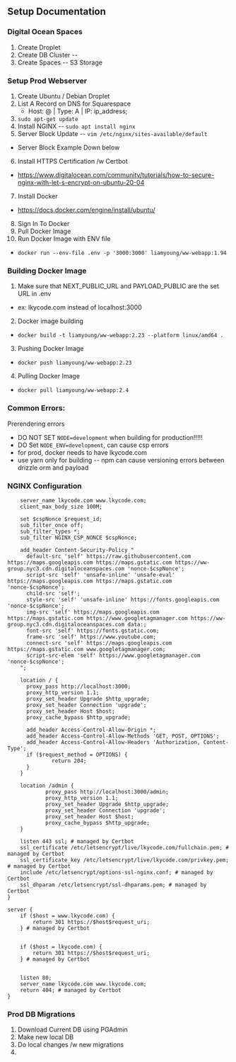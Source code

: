 ## Setup Documentation


### Digital Ocean Spaces
1. Create Droplet
2. Create DB Cluster -- 
3. Create Spaces -- S3 Storage

### Setup Prod Webserver
1. Create Ubuntu / Debian Droplet
2. List A Record on DNS for Squarespace
   - Host: @ | Type: A | IP: ip_address;
3. `sudo apt-get update`
4. Install NGINX -- `sudo apt install nginx`
5. Server Block Update -- `vim /etc/nginx/sites-available/default`
  - Server Block Example Down below
6. Install HTTPS Certification /w Certbot
  - https://www.digitalocean.com/community/tutorials/how-to-secure-nginx-with-let-s-encrypt-on-ubuntu-20-04
7. Install Docker
  - https://docs.docker.com/engine/install/ubuntu/
8. Sign In To Docker
9. Pull Docker Image
10. Run Docker Image with ENV file
- `docker run --env-file .env -p '3000:3000' liamyoung/ww-webapp:1.94`

### Building Docker Image
1. Make sure that NEXT_PUBLIC_URL and PAYLOAD_PUBLIC are the set URL in .env
  - ex: lkycode.com instead of localhost:3000
2. Docker image building
  - `docker build -t liamyoung/ww-webapp:2.23 --platform linux/amd64 .`
3. Pushing Docker Image
  - `docker push liamyoung/ww-webapp:2.23`
4. Pulling Docker Image
  - `docker pull liamyoung/ww-webapp:2.4`

### Common Errors:
Prerendering errors
- DO NOT SET `NODE=development` when building for production!!!!!
- DO Set `NODE_ENV=development`, can cause csp errors
- for prod, docker needs to have lkycode.com
- use yarn only for building -- npm can cause versioning errors between drizzle orm and payload


### NGINX Configuration
```server {
    server_name lkycode.com www.lkycode.com;
    client_max_body_size 100M;

    set $cspNonce $request_id;
    sub_filter_once off;
    sub_filter_types *;
    sub_filter NGINX_CSP_NONCE $cspNonce;

    add_header Content-Security-Policy "
      default-src 'self' https://raw.githubusercontent.com https://maps.googleapis.com https://maps.gstatic.com https://ww-group.nyc3.cdn.digitaloceanspaces.com 'nonce-$cspNonce';
      script-src 'self' 'unsafe-inline' 'unsafe-eval' https://maps.googleapis.com https://maps.gstatic.com 'nonce-$cspNonce';
      child-src 'self';
      style-src 'self' 'unsafe-inline' https://fonts.googleapis.com 'nonce-$cspNonce';
      img-src 'self' https://maps.googleapis.com https://maps.gstatic.com https://www.googletagmanager.com https://ww-group.nyc3.cdn.digitaloceanspaces.com data:;
      font-src 'self' https://fonts.gstatic.com;
      frame-src 'self' https://www.youtube.com;
      connect-src 'self' https://maps.googleapis.com https://maps.gstatic.com www.googletagmanager.com;
      script-src-elem 'self' https://www.googletagmanager.com 'nonce-$cspNonce';
    ";

    location / {
      proxy_pass http://localhost:3000;
      proxy_http_version 1.1;
      proxy_set_header Upgrade $http_upgrade;
      proxy_set_header Connection 'upgrade';
      proxy_set_header Host $host;
      proxy_cache_bypass $http_upgrade;

      add_header Access-Control-Allow-Origin *;
      add_header Access-Control-Allow-Methods 'GET, POST, OPTIONS';
      add_header Access-Control-Allow-Headers 'Authorization, Content-Type';
      if ($request_method = OPTIONS) {
              return 204;
      }
    }

    location /admin {
            proxy_pass http://localhost:3000/admin;
            proxy_http_version 1.1;
            proxy_set_header Upgrade $http_upgrade;
            proxy_set_header Connection 'upgrade';
            proxy_set_header Host $host;
            proxy_cache_bypass $http_upgrade;
    }

    listen 443 ssl; # managed by Certbot
    ssl_certificate /etc/letsencrypt/live/lkycode.com/fullchain.pem; # managed by Certbot
    ssl_certificate_key /etc/letsencrypt/live/lkycode.com/privkey.pem; # managed by Certbot
    include /etc/letsencrypt/options-ssl-nginx.conf; # managed by Certbot
    ssl_dhparam /etc/letsencrypt/ssl-dhparams.pem; # managed by Certbot
}

server {
    if ($host = www.lkycode.com) {
        return 301 https://$host$request_uri;
    } # managed by Certbot


    if ($host = lkycode.com) {
        return 301 https://$host$request_uri;
    } # managed by Certbot


    listen 80;
    server_name lkycode.com www.lkycode.com;
    return 404; # managed by Certbot
}
```

### Prod DB Migrations
1. Download Current DB using PGAdmin
2. Make new local DB
3. Do local changes /w new migrations
4. 

